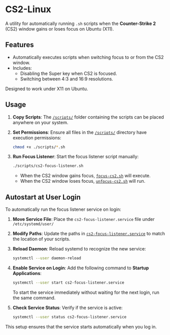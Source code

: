 # CS2-Linux

A utility for automatically running `.sh` scripts when the **Counter-Strike 2** (CS2) window gains or loses focus on Ubuntu (X11).

## Features
- Automatically executes scripts when switching focus to or from the CS2 window.
- Includes:
  - Disabling the Super key when CS2 is focused.
  - Switching between 4:3 and 16:9 resolutions.

Designed to work under X11 on Ubuntu.

## Usage

1. **Copy Scripts**: The [`/scripts/`](./scripts) folder containing the scripts can be placed anywhere on your system.
2. **Set Permissions**: Ensure all files in the [`/scripts/`](./scripts) directory have execution permissions:

    ```bash
    chmod +x ./scripts/*.sh
    ```

3. **Run Focus Listener**: Start the focus listener script manually:

    ```bash
    ./scripts/cs2-focus-listener.sh
    ```

    - When the CS2 window gains focus, [`focus-cs2.sh`](./scripts/focus-cs2.sh) will execute.
    - When the CS2 window loses focus, [`unfocus-cs2.sh`](./scripts/unfocus-cs2.sh) will run.

## Autostart at User Login
To automatically run the focus listener service on login:

1. **Move Service File**: Place the `cs2-focus-listener.service` file under `/etc/systemd/user/`

2. **Modify Paths**: Update the paths in [`cs2-focus-listener.service`](./etc/systemd/user/cs2-focus-listener.service) to match the location of your scripts.

3. **Reload Daemon**: Reload systemd to recognize the new service:

    ```bash
    systemctl --user daemon-reload
    ```

4. **Enable Service on Login**: Add the following command to **Startup Applications**:

    ```bash
    systemctl --user start cs2-focus-listener.service
    ```

    To start the service immediately without waiting for the next login, run the same command.

5. **Check Service Status**: Verify if the service is active:

    ```bash
    systemctl --user status cs2-focus-listener.service
    ```

This setup ensures that the service starts automatically when you log in.

